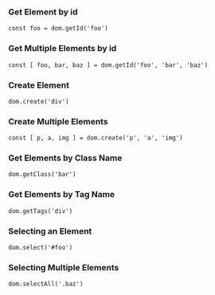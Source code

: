 
### Get Element by id
`const foo = dom.getId('foo')`

### Get Multiple Elements by id
`const [ foo, bar, baz ] = dom.getId('foo', 'bar', 'baz')`

### Create Element
`dom.create('div')`

### Create Multiple Elements
`const [ p, a, img ] = dom.create('p', 'a', 'img')`

### Get Elements by Class Name
`dom.getClass('bar')`

### Get Elements by Tag Name
`dom.getTags('div')`

### Selecting an Element
`dom.select('#foo')`

### Selecting Multiple Elements
`dom.selectAll('.baz')`
